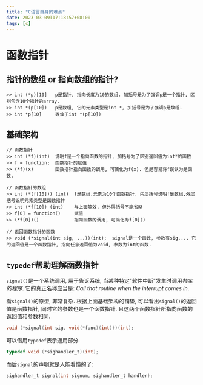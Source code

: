 ```yaml
---
title: "C语言自身的难点"
date: 2023-03-09T17:18:57+08:00
tags: [c]
---
```


# 函数指针
## 指针的数组 or 指向数组的指针?

``` 
>> int (*p)[10]   p是指针, 指向长度为10的数组. 加括号是为了强调p是一个指针, 区别包含10个指针的array.
>> int *(p[10])   p是数组, 它的元素类型是int *, 加括号是为了强调p是数组.
>> int *p[10]     等效于int *(p[10])
```



## 基础架构

```
// 函数指针
>> int (*f)(int)  说明f是一个指向函数的指针, 加括号为了区别返回值为int*的函数
>> f = function;  函数指针的赋值
>> (*f)(x)        函数指针指向函数的调用, 可简化为f(x). 但是容易将f误认为是函数.
    
// 函数指针的数组
>> int (*(f[10])) (int)  f是数组,元素为10个函数指针. 内层括号说明f是数组,外层括号说明元素类型是函数指针
>> int (*f[10]) (int)    与上面等效. 但外层括号不能省略
>> f[0] = function()     赋值
>> (*f[0])()             指向函数的调用, 可简化为f[0]()
    
// 返回函数指针的函数
>> void (*signal(int sig, ...))(int);  signal是一个函数, 参数有sig.... 它的返回值是一个函数指针, 指向任意返回值为void, 参数为int的函数.
```


## `typedef`帮助理解函数指针

`signal()`是一个系统调用, 用于告诉系统, 当某种特定"软件中断"发生时调用*特定的程序*. 它的真正名称应当是: *Call that routine when the interrupt comes in*.

看`signal()`的原型, 非常复杂. 根据上面基础架构的铺垫, 可以看出`signal()`的返回值是函数指针, 同时它的参数也是一个函数指针. 且这两个函数指针所指向函数的返回值和参数相同.

```c
void (*signal(int sig, void(*func)(int)))(int);
```

可以借用`typedef`表示通用部分.

```c
typedef void (*sighandler_t)(int);
```

而后`signal`的声明就是人能看懂的了:

```c
sighandler_t signal(int signum, sighandler_t handler);
```


